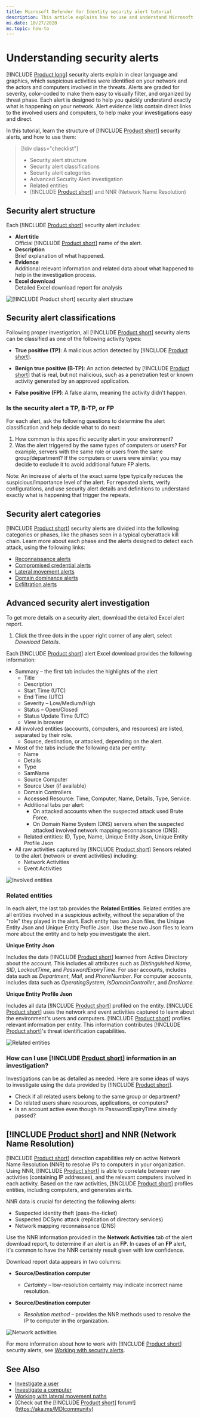 ```yaml
---
title: Microsoft Defender for Identity security alert tutorial
description: This article explains how to use and understand Microsoft Defender for Identity security alerts.
ms.date: 10/27/2020
ms.topic: how-to
---
```


# Understanding security alerts

[!INCLUDE [Product long](includes/product-long.md)] security alerts explain in clear language and graphics, which suspicious activities were identified on your network and the actors and computers involved in the threats. Alerts are graded for severity, color-coded to make them easy to visually filter, and organized by threat phase. Each alert is designed to help you quickly understand exactly what is happening on your network. Alert evidence lists contain direct links to the involved users and computers, to help make your investigations easy and direct.

In this tutorial, learn the structure of [!INCLUDE [Product short](includes/product-short.md)] security alerts, and how to use them:

> [!div class="checklist"]
>
> - Security alert structure
> - Security alert classifications
> - Security alert categories
> - Advanced Security Alert investigation
> - Related entities
> - [!INCLUDE [Product short](includes/product-short.md)] and NNR (Network Name Resolution)

## Security alert structure

Each [!INCLUDE [Product short](includes/product-short.md)] security alert includes:

- **Alert title**  
Official [!INCLUDE [Product short](includes/product-short.md)] name of the alert.
- **Description**  
Brief explanation of what happened.
- **Evidence**  
Additional relevant information and related data about what happened to help in the investigation process.
- **Excel download**  
Detailed Excel download report for analysis

![[!INCLUDE [Product short](includes/product-short.md)] security alert structure](media/security-alert-structure.png)

## Security alert classifications

Following proper investigation, all [!INCLUDE [Product short](includes/product-short.md)] security alerts can be classified as one of the following activity types:

- **True positive (TP)**: A malicious action detected by [!INCLUDE [Product short](includes/product-short.md)].

- **Benign true positive (B-TP)**: An action detected by [!INCLUDE [Product short](includes/product-short.md)] that is real, but not malicious, such as a penetration test or known activity generated by an approved application.

- **False positive (FP)**: A false alarm, meaning the activity didn't happen.

### Is the security alert a TP, B-TP, or FP

For each alert, ask the following questions to determine the alert classification and help decide what to do next:

1. How common is this specific security alert in your environment?
1. Was the alert triggered by the same types of computers or users?
   For example, servers with the same role or users from the same group/department? If the computers or users were similar, you may decide to exclude it to avoid additional future FP alerts.

Note: An increase of alerts of the exact same type typically reduces the suspicious/importance level of the alert. For repeated alerts, verify configurations, and use security alert details and definitions to understand exactly what is happening that trigger the repeats.

## Security alert categories

[!INCLUDE [Product short](includes/product-short.md)] security alerts are divided into the following categories or phases, like the phases seen in a typical cyberattack kill chain. Learn more about each phase and the alerts designed to detect each attack, using the following links:

- [Reconnaissance alerts](reconnaissance-alerts.md)
- [Compromised credential alerts](compromised-credentials-alerts.md)
- [Lateral movement alerts](lateral-movement-alerts.md)
- [Domain dominance alerts](domain-dominance-alerts.md)
- [Exfiltration alerts](exfiltration-alerts.md)

## Advanced security alert investigation

To get more details on a security alert, download the detailed Excel alert report.

1. Click the three dots in the upper right corner of any alert, select *Download Details*.

Each [!INCLUDE [Product short](includes/product-short.md)] alert Excel download provides the following information:

- Summary – the first tab includes the highlights of the alert
  - Title
  - Description
  - Start Time (UTC)
  - End Time (UTC)
  - Severity – Low/Medium/High
  - Status – Open/Closed
  - Status Update Time (UTC)
  - View in browser
- All involved entities (accounts, computers, and resources) are listed, separated by their role.
  - Source, destination, or attacked, depending on the alert.
- Most of the tabs include the following data per entity:
  - Name
  - Details
  - Type
  - SamName
  - Source Computer
  - Source User (if available)
  - Domain Controllers
  - Accessed Resource: Time, Computer, Name, Details, Type, Service.
  - Additional tabs per alert:
    - On attacked accounts when the suspected attack used Brute Force.
    - On Domain Name System (DNS) servers when the suspected attacked involved network mapping reconnaissance (DNS).
  - Related entities: ID, Type, Name, Unique Entity Json, Unique Entity Profile Json
- All raw activities captured by [!INCLUDE [Product short](includes/product-short.md)] Sensors related to the alert (network or event activities) including:
  - Network Activities
  - Event Activities

![Involved entities](media/involved-entities.png)

### Related entities

In each alert, the last tab provides the **Related Entities**. Related entities are all entities involved in a suspicious activity, without the separation of the "role" they played in the alert. Each entity has two Json files, the Unique Entity Json and Unique Entity Profile Json. Use these two Json files to learn more about the entity and to help you investigate the alert.

**Unique Entity Json**

Includes the data [!INCLUDE [Product short](includes/product-short.md)] learned from Active Directory about the account. This includes all attributes such as *Distinguished Name*, *SID*, *LockoutTime*, and *PasswordExpiryTime*. For user accounts, includes data such as *Department*, *Mail*, and *PhoneNumber*. For computer accounts, includes data such as *OperatingSystem*, *IsDomainController*, and *DnsName*.

**Unique Entity Profile Json**

Includes all data [!INCLUDE [Product short](includes/product-short.md)] profiled on the entity. [!INCLUDE [Product short](includes/product-short.md)] uses the network and event activities captured to learn about the environment's users and computers. [!INCLUDE [Product short](includes/product-short.md)] profiles relevant information per entity. This information contributes [!INCLUDE [Product short](includes/product-short.md)]'s threat identification capabilities.

![Related entities](media/related-entities.png)

### How can I use [!INCLUDE [Product short](includes/product-short.md)] information in an investigation?

Investigations can be as detailed as needed. Here are some ideas of ways to investigate using the data provided by [!INCLUDE [Product short](includes/product-short.md)].

- Check if all related users belong to the same group or department?
- Do related users share resources, applications, or computers?
- Is an account active even though its PasswordExpiryTime already passed?

## [!INCLUDE [Product short](includes/product-short.md)] and NNR (Network Name Resolution)

[!INCLUDE [Product short](includes/product-short.md)] detection capabilities rely on active Network Name Resolution (NNR) to resolve IPs to computers in your organization. Using NNR, [!INCLUDE [Product short](includes/product-short.md)] is able to correlate between raw activities (containing IP addresses), and the relevant computers involved in each activity. Based on the raw activities, [!INCLUDE [Product short](includes/product-short.md)] profiles entities, including computers, and generates alerts.

NNR data is crucial for detecting the following alerts:

- Suspected identity theft (pass-the-ticket)
- Suspected DCSync attack (replication of directory services)
- Network mapping reconnaissance (DNS)

Use the NNR information provided in the **Network Activities** tab of the alert download report, to determine if an alert is an **FP**. In cases of an **FP** alert, it's common to have the NNR certainty result given with low confidence.

Download report data appears in two columns:

- **Source/Destination computer**

  - *Certainty* – low-resolution certainty may indicate incorrect name resolution.
- **Source/Destination computer**
  - *Resolution method* – provides the NNR methods used to resolve the IP to computer in the organization.

![Network activities](media/network-activities.png)

For more information about how to work with [!INCLUDE [Product short](includes/product-short.md)] security alerts, see [Working with security alerts](working-with-suspicious-activities.md).

## See Also

- [Investigate a user](investigate-a-user.md)
- [Investigate a computer](investigate-a-computer.md)
- [Working with lateral movement paths](use-case-lateral-movement-path.md)
- [Check out the [!INCLUDE [Product short](includes/product-short.md)] forum!](https://aka.ms/MDIcommunity)
